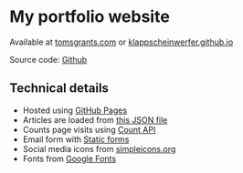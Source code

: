 # My portfolio website
Available at [tomsgrants.com](https://tomsgrants.com/) or [klappscheinwerfer.github.io](https://klappscheinwerfer.github.io/)

Source code: [Github](https://github.com/klappscheinwerfer/klappscheinwerfer.github.io)

## Technical details
* Hosted using [GitHub Pages](https://pages.github.com/)
* Articles are loaded from [this JSON file](https://github.com/klappscheinwerfer/klappscheinwerfer.github.io/blob/main/projects.json)
* Counts page visits using [Count API](https://countapi.xyz/)
* Email form with [Static forms](https://www.staticforms.xyz/)
* Social media icons from [simpleicons.org](https://simpleicons.org/)
* Fonts from [Google Fonts](https://fonts.google.com/)